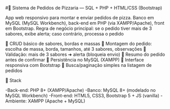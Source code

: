 #🍕 Sistema de Pedidos de Pizzaria — SQL + PHP + HTML/CSS (Bootstrap)

App web responsivo para montar e enviar pedidos de pizza. Banco em MySQL (MySQL Workbench), back-end em PHP (via XAMPP/Apache), front em Bootstrap.
Regra de negócio principal: se o pedido tiver mais de 3 sabores, exibe alerta; caso contrário, processa o pedido

🧱 CRUD básico de sabores, bordas e massas
🧩 Montagem do pedido: escolha de massa, borda, tamanhos, até 3 sabores, observações
🚨 Validação: mais de 3 sabores ➜ alerta (bloqueia envio)
🧾 Resumo do pedido antes de confirmar
💾 Persistência no MySQL (XAMPP)
📱 Interface responsiva com Bootstrap
🔎 Busca/paginação simples na listagem de pedidos

🧰 Stack

-Back-end: PHP 8+ (XAMPP/Apache)
-Banco: MySQL 8+ (modelado no MySQL Workbench)
-Front-end: HTML5, CSS3, Bootstrap 5 + JS (vanilla)
-Ambiente: XAMPP (Apache + MySQL)
